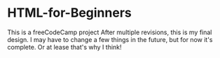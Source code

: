# HTML-for-Beginners
This is a freeCodeCamp project
After multiple revisions, this is my final design. I may have to change a few things in the future, but for now it's complete. Or at lease that's why I think!

